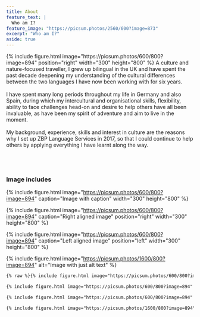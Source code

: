 ```yaml
---
title: About
feature_text: |
  Who am I?
feature_image: "https://picsum.photos/2560/600?image=873"
excerpt: "Who am I?"
aside: true
---
```


<div>
{% include figure.html image="https://picsum.photos/600/800?image=894" position="right" width="300" height="800" %}
<span>A culture and nature-focused traveller, I grew up bilingual in the UK and have spent the past decade deepening my understanding of the cultural differences between the two languages I have now been working with for six years.
<br><br>
I have spent many long periods throughout my life in Germany and also Spain, during which my intercultural and organisational skills, flexibility, ability to face challenges head-on and desire to help others have all been invaluable, as have been my spirit of adventure and aim to live in the moment.
<br><br>
My background, experience, skills and interest in culture are the reasons why I set up ZBP Language Services in 2017, so that I could continue to help others by applying everything I have learnt along the way.</span>
</div>
<br>
<br>
<br>

### Image includes

{% include figure.html image="https://picsum.photos/600/800?image=894" caption="Image with caption" width="300" height="800" %}

{% include figure.html image="https://picsum.photos/600/800?image=894" caption="Right aligned image" position="right" width="300" height="800" %}

{% include figure.html image="https://picsum.photos/600/800?image=894" caption="Left aligned image" position="left" width="300" height="800" %}

{% include figure.html image="https://picsum.photos/1600/800?image=894" alt="Image with just alt text" %}

``` html
{% raw %}{% include figure.html image="https://picsum.photos/600/800?image=894" caption="Image with caption" width="300" height="800" %}

{% include figure.html image="https://picsum.photos/600/800?image=894" caption="Right aligned image" position="right" width="300" height="800" %}

{% include figure.html image="https://picsum.photos/600/800?image=894" caption="Left aligned image" position="left" width="300" height="800" %}

{% include figure.html image="https://picsum.photos/1600/800?image=894" alt="Image with just alt text" %}{% endraw %}
```
